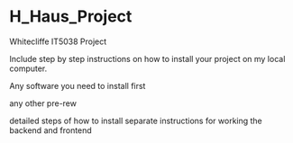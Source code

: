 # H_Haus_Project

Whitecliffe IT5038 Project

<!-- This is the first commit -->
<!-- Second commit -->

Include step by step instructions on how to install your project on my local computer.

Any software you need to install first

any other pre-rew

detailed steps of how to install
separate instructions for working the backend and frontend
